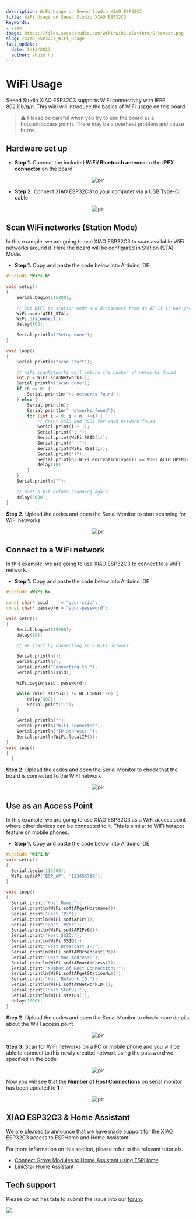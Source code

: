 ```yaml
---
description: WiFi Usage on Seeed Studio XIAO ESP32C3
title: WiFi Usage on Seeed Studio XIAO ESP32C3
keywords:
- xiao
image: https://files.seeedstudio.com/wiki/wiki-platform/S-tempor.png
slug: /XIAO_ESP32C3_WiFi_Usage
last_update:
  date: 1/11/2023
  author: shuxu hu
---
```


# WiFi Usage

Seeed Studio XIAO ESP32C3 supports WiFi connectivity with IEEE 802.11b/g/n. This wiki will introduce the basics of WiFi usage on this board.

> ⚠️ Please be careful when you try to use the board as a hotspot(access point). There may be a overheat problem and cause burns.

## Hardware set up

- **Step 1.** Connect the included **WiFi/ Bluetooth antenna** to the **IPEX connector** on the board

<div align="center"><img src="https://files.seeedstudio.com/wiki/XIAO_WiFi/wifi-6.png" alt="pir" width={130} height="auto" /></div>

- **Step 2.** Connect XIAO ESP32C3 to your computer via a USB Type-C cable

<div align="center"><img src="https://files.seeedstudio.com/wiki/XIAO_WiFi/cable-connect.png" alt="pir" width={120} height="auto" /></div>

## Scan WiFi networks (Station Mode)

In this example, we are going to use XIAO ESP32C3 to scan available WiFi networks around it. Here the board will be configured in Station (STA) Mode.

- **Step 1.** Copy and paste the code below into Arduino IDE

```cpp
#include "WiFi.h"

void setup()
{
    Serial.begin(115200);

    // Set WiFi to station mode and disconnect from an AP if it was previously connected
    WiFi.mode(WIFI_STA);
    WiFi.disconnect();
    delay(100);

    Serial.println("Setup done");
}

void loop()
{
    Serial.println("scan start");

    // WiFi.scanNetworks will return the number of networks found
    int n = WiFi.scanNetworks();
    Serial.println("scan done");
    if (n == 0) {
        Serial.println("no networks found");
    } else {
        Serial.print(n);
        Serial.println(" networks found");
        for (int i = 0; i < n; ++i) {
            // Print SSID and RSSI for each network found
            Serial.print(i + 1);
            Serial.print(": ");
            Serial.print(WiFi.SSID(i));
            Serial.print(" (");
            Serial.print(WiFi.RSSI(i));
            Serial.print(")");
            Serial.println((WiFi.encryptionType(i) == WIFI_AUTH_OPEN)?" ":"*");
            delay(10);
        }
    }
    Serial.println("");

    // Wait a bit before scanning again
    delay(5000);
}
```

**Step 2.** Upload the codes and open the Serial Monitor to start scanning for WiFi networks

<div align="center"><img src="https://files.seeedstudio.com/wiki/XIAO_WiFi/wifi-1.jpg" alt="pir" width={500} height="auto" /></div>

## Connect to a WiFi network

In this example, we are going to use XIAO ESP32C3 to connect to a WiFI network.

- **Step 1.** Copy and paste the code below into Arduino IDE

```cpp
#include <WiFi.h>

const char* ssid     = "your-ssid";
const char* password = "your-password";   

void setup()
{
    Serial.begin(115200);
    delay(10);

    // We start by connecting to a WiFi network

    Serial.println();
    Serial.println();
    Serial.print("Connecting to ");
    Serial.println(ssid);

    WiFi.begin(ssid, password);

    while (WiFi.status() != WL_CONNECTED) {
        delay(500);
        Serial.print(".");
    }

    Serial.println("");
    Serial.println("WiFi connected");
    Serial.println("IP address: ");
    Serial.println(WiFi.localIP());
}  
void loop()
{
  }
```

**Step 2.** Upload the codes and open the Serial Monitor to check that the board is connected to the WiFI network

<div align="center"><img src="https://files.seeedstudio.com/wiki/XIAO_WiFi/wifi-2.jpg" alt="pir" width={500} height="auto" /></div>

## Use as an Access Point

In this example, we are going to use XIAO ESP32C3 as a WiFi access point where other devices can be connected to it. This is similar to WiFi hotspot feature on mobile phones.

- **Step 1.** Copy and paste the code below into Arduino IDE

```cpp
#include "WiFi.h"
void setup()
{
  Serial.begin(115200);
  WiFi.softAP("ESP_AP", "123456789");
}

void loop()
{
  Serial.print("Host Name:");
  Serial.println(WiFi.softAPgetHostname());
  Serial.print("Host IP:");
  Serial.println(WiFi.softAPIP());
  Serial.print("Host IPV6:");
  Serial.println(WiFi.softAPIPv6());
  Serial.print("Host SSID:");
  Serial.println(WiFi.SSID());
  Serial.print("Host Broadcast IP:");
  Serial.println(WiFi.softAPBroadcastIP());
  Serial.print("Host mac Address:");
  Serial.println(WiFi.softAPmacAddress());
  Serial.print("Number of Host Connections:");
  Serial.println(WiFi.softAPgetStationNum());
  Serial.print("Host Network ID:");
  Serial.println(WiFi.softAPNetworkID());
  Serial.print("Host Status:");
  Serial.println(WiFi.status());
  delay(1000);
}
```

**Step 2.** Upload the codes and open the Serial Monitor to check more details about the WiFI access point

<div align="center"><img src="https://files.seeedstudio.com/wiki/XIAO_WiFi/wifi-3.png" alt="pir" width={700} height="auto" /></div>

**Step 3.** Scan for WiFi networks on a PC or mobile phone and you will be able to connect to this newly created network using the password we specified in the code

<div align="center"><img src="https://files.seeedstudio.com/wiki/XIAO_WiFi/wifi-4.png" alt="pir" width="{300}" height="auto" /></div>

Now you will see that the **Number of Host Connections** on serial monitor has been updated to **1**

<div align="center"><img src="https://files.seeedstudio.com/wiki/XIAO_WiFi/wifi-5.png" alt="pir" width={700} height="auto" /></div>

## XIAO ESP32C3 & Home Assistant

We are pleased to announce that we have made support for the XIAO ESP32C3 access to ESPHome and Home Assistant!

For more information on this section, please refer to the relevant tutorials.

- [Connect Grove Modules to Home Assistant using ESPHome](https://wiki.seeedstudio.com/Connect-Grove-to-Home-Assistant-ESPHome/)
- [LinkStar Home Assistant](https://wiki.seeedstudio.com/h68k-ha-esphome/)

## Tech support

Please do not hesitate to submit the issue into our [forum](https://forum.seeedstudio.com/).
<br />
<p style={{textAlign: 'center'}}><a href="https://www.seeedstudio.com/act-4.html?utm_source=wiki&utm_medium=wikibanner&utm_campaign=newproducts" target="_blank"><img src="https://files.seeedstudio.com/wiki/Wiki_Banner/new_product.jpg" /></a></p>
